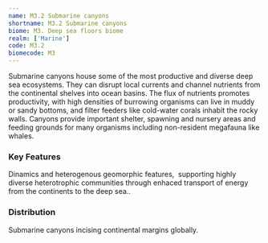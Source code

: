 ```yaml
---
name: M3.2 Submarine canyons
shortname: M3.2 Submarine canyons
biome: M3. Deep sea floors biome
realm: ['Marine']
code: M3.2
biomecode: M3
---
```


Submarine canyons house some of the most productive and diverse deep sea ecosystems. They can disrupt local currents and  channel nutrients from the continental shelves into ocean basins. The flux of nutrients promotes productivity, with high densities of burrowing organisms can live in muddy or sandy bottoms, and filter feeders like cold-water corals inhabit the rocky walls. Canyons provide important shelter, spawning and nursery areas and feeding grounds for many organisms including non-resident megafauna like whales.

### Key Features

Dinamics and heterogenous geomorphic features,  supporting highly diverse heterotrophic communities through enhaced transport of energy from the continents to the deep sea..

### Distribution

Submarine canyons incising continental margins globally.
